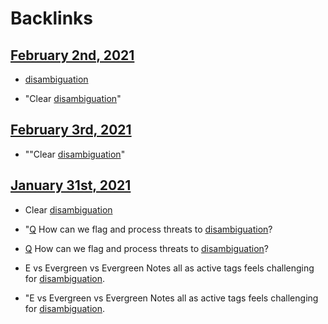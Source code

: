 
# Backlinks
## [February 2nd, 2021](<February 2nd, 2021.md>)
- [disambiguation](<disambiguation.md>)

- "Clear [disambiguation](<disambiguation.md>)"

## [February 3rd, 2021](<February 3rd, 2021.md>)
- ""Clear [disambiguation](<disambiguation.md>)"

## [January 31st, 2021](<January 31st, 2021.md>)
- Clear [disambiguation](<disambiguation.md>)

- "[Q](<Q.md>) How can we flag and process threats to [disambiguation](<disambiguation.md>)?

- [Q](<Q.md>) How can we flag and process threats to [disambiguation](<disambiguation.md>)?

- E vs Evergreen vs Evergreen Notes all as active tags feels challenging for [disambiguation](<disambiguation.md>).

- "E vs Evergreen vs Evergreen Notes all as active tags feels challenging for [disambiguation](<disambiguation.md>).

